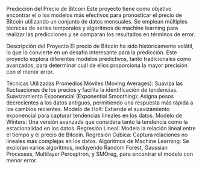 Predicción del Precio de Bitcoin
Este proyecto tiene como objetivo encontrar el o los modelos más efectivos para pronosticar el precio de Bitcoin utilizando un conjunto de datos mensuales. Se emplean múltiples técnicas de series temporales y algoritmos de machine learning para realizar las predicciones y se comparan los resultados en términos de error.

Descripción del Proyecto
El precio de Bitcoin ha sido históricamente volátil, lo que lo convierte en un desafío interesante para la predicción. Este proyecto explora diferentes modelos predictivos, tanto tradicionales como avanzados, para determinar cuál de ellos proporciona la mayor precisión con el menor error.

Técnicas Utilizadas
Promedios Móviles (Moving Averages): Suaviza las fluctuaciones de los precios y facilita la identificación de tendencias.
Suavizamiento Exponencial (Exponential Smoothing): Asigna pesos decrecientes a los datos antiguos, permitiendo una respuesta más rápida a los cambios recientes.
Modelo de Holt: Extiende el suavizamiento exponencial para capturar tendencias lineales en los datos.
Modelo de Winters: Una versión avanzada que considera tanto la tendencia como la estacionalidad en los datos.
Regresión Lineal: Modela la relación lineal entre el tiempo y el precio de Bitcoin.
Regresión Cúbica: Captura relaciones no lineales más complejas en los datos.
Algoritmos de Machine Learning: Se exploran varios algoritmos, incluyendo Random Forest, Gaussian Processes, Multilayer Perceptron, y SMOreg, para encontrar el modelo con menor error.
